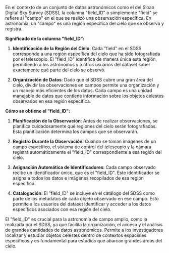 En el contexto de un conjunto de datos astronómicos como el del Sloan Digital Sky Survey (SDSS), la columna "field_ID" o simplemente "field" se refiere al "campo" en el que se realizó una observación específica. En astronomía, un "campo" es una región específica del cielo que se observa y registra.

**Significado de la columna "field_ID":**

1. **Identificación de la Región del Cielo**: Cada "field" en el SDSS corresponde a una región específica del cielo que ha sido fotografiada por el telescopio. El "field_ID" identifica de manera única esta región, permitiendo a los astrónomos y a otros usuarios del dataset saber exactamente qué parte del cielo se observó.

2. **Organización de Datos**: Dado que el SDSS cubre una gran área del cielo, dividir las observaciones en campos permite una organización y un manejo más eficientes de los datos. Cada campo es una unidad manejable de datos que contiene información sobre los objetos celestes observados en esa región específica.

**Cómo se obtiene el "field_ID":**

1. **Planificación de la Observación**: Antes de realizar observaciones, se planifica cuidadosamente qué regiones del cielo serán fotografiadas. Esta planificación determina los campos que se observarán.

2. **Registro Durante la Observación**: Cuando se toman imágenes de un campo específico, el sistema de control del telescopio y la cámara registra automáticamente el "field_ID" correspondiente a esa región del cielo.

3. **Asignación Automática de Identificadores**: Cada campo observado recibe un identificador único, que es el "field_ID". Este identificador se asigna a todos los datos e imágenes recopilados de esa región específica.

4. **Catalogación**: El "field_ID" se incluye en el catálogo del SDSS como parte de los metadatos de cada objeto observado en ese campo. Esto permite a los usuarios del dataset identificar y acceder a los datos específicos asociados con esa región del cielo.

El "field_ID" es crucial para la astronomía de campo amplio, como la realizada por el SDSS, ya que facilita la organización, el acceso y el análisis de grandes cantidades de datos astronómicos. Permite a los investigadores localizar y estudiar objetos celestes dentro de contextos espaciales específicos y es fundamental para estudios que abarcan grandes áreas del cielo.